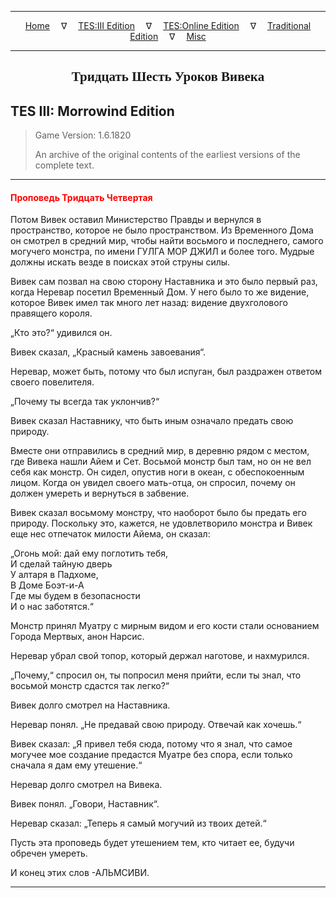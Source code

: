 
---

<!-- Jekyll Page Links -->

<center>
<a href="../../../../index.html">Home</a>
&emsp;&nabla;&emsp;
<a href="../../../index-tes3.html">TES:III Edition</a>
&emsp;&nabla;&emsp;
<a href="../../../index-teso.html">TES:Online Edition</a>
&emsp;&nabla;&emsp;
<a href="../../../index-traditional.html">Traditional Edition</a>
&emsp;&nabla;&emsp;
<a href="../../../index-misc.html">Misc</a>
</center>

<!-- Markdown Body Below: -->

---

<center>
<h2><span style="font-family:Georgia">Тридцать Шесть Уроков Вивека</span></h2>
</center>

## TES III: Morrowind Edition

> Game Version: 1.6.1820
>
> An archive of the original contents of the earliest versions of the complete text.

---

#### <span style="color:red">Проповедь Тридцать Четвертая</span>

Потом Вивек оставил Министерство Правды и вернулся в пространство, которое не было пространством. Из Временного Дома он смотрел в средний мир, чтобы найти восьмого и последнего, самого могучего монстра, по имени ГУЛГА МОР ДЖИЛ и более того. Мудрые должны искать везде в поисках этой струны силы.

Вивек сам позвал на свою сторону Наставника и это было первый раз, когда Неревар посетил Временный Дом. У него было то же видение, которое Вивек имел так много лет назад: видение двухголового правящего короля.

„Кто это?“ удивился он.

Вивек сказал, „Красный камень завоевания“.

Неревар, может быть, потому что был испуган, был раздражен ответом своего повелителя.

„Почему ты всегда так уклончив?“

Вивек сказал Наставнику, что быть иным означало предать свою природу.

Вместе они отправились в средний мир, в деревню рядом с местом, где Вивека нашли Айем и Сет. Восьмой монстр был там, но он не вел себя как монстр. Он сидел, опустив ноги в океан, с обеспокоенным лицом. Когда он увидел своего мать-отца, он спросил, почему он должен умереть и вернуться в забвение.

Вивек сказал восьмому монстру, что наоборот было бы предать его природу. Поскольку это, кажется, не удовлетворило монстра и Вивек еще нес отпечаток милости Айема, он сказал:

„Огонь мой: дай ему поглотить тебя,\
И сделай тайную дверь\
У алтаря в Падхоме,\
В Доме Боэт-и-А\
Где мы будем в безопасности\
И о нас заботятся.“

Монстр принял Муатру с мирным видом и его кости стали основанием Города Мертвых, анон Нарсис.

Неревар убрал свой топор, который держал наготове, и нахмурился.

„Почему,“ спросил он, ты попросил меня прийти, если ты знал, что восьмой монстр сдастся так легко?“

Вивек долго смотрел на Наставника.

Неревар понял. „Не предавай свою природу. Отвечай как хочешь.“

Вивек сказал: „Я привел тебя сюда, потому что я знал, что самое могучее мое создание предастся Муатре без спора, если только сначала я дам ему утешение.“

Неревар долго смотрел на Вивека.

Вивек понял. „Говори, Наставник“.

Неревар сказал: „Теперь я самый могучий из твоих детей.“

Пусть эта проповедь будет утешением тем, кто читает ее, будучи обречен умереть.

И конец этих слов -АЛЬМСИВИ.

---
